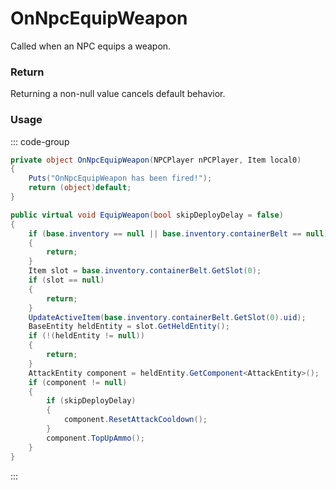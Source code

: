 # OnNpcEquipWeapon
<Badge type="info" text="NPC"/>[<Badge type="danger" text="Carbon Compatible"/>](https://github.com/CarbonCommunity/Carbon)[<Badge type="warning" text="Oxide Compatible"/>](https://github.com/OxideMod/Oxide.Rust)
Called when an NPC equips a weapon.

### Return
Returning a non-null value cancels default behavior.

### Usage
::: code-group
```csharp [Example]
private object OnNpcEquipWeapon(NPCPlayer nPCPlayer, Item local0)
{
	Puts("OnNpcEquipWeapon has been fired!");
	return (object)default;
}
```
```csharp [Source — Assembly-CSharp @ NPCPlayer]
public virtual void EquipWeapon(bool skipDeployDelay = false)
{
	if (base.inventory == null || base.inventory.containerBelt == null)
	{
		return;
	}
	Item slot = base.inventory.containerBelt.GetSlot(0);
	if (slot == null)
	{
		return;
	}
	UpdateActiveItem(base.inventory.containerBelt.GetSlot(0).uid);
	BaseEntity heldEntity = slot.GetHeldEntity();
	if (!(heldEntity != null))
	{
		return;
	}
	AttackEntity component = heldEntity.GetComponent<AttackEntity>();
	if (component != null)
	{
		if (skipDeployDelay)
		{
			component.ResetAttackCooldown();
		}
		component.TopUpAmmo();
	}
}

```
:::
